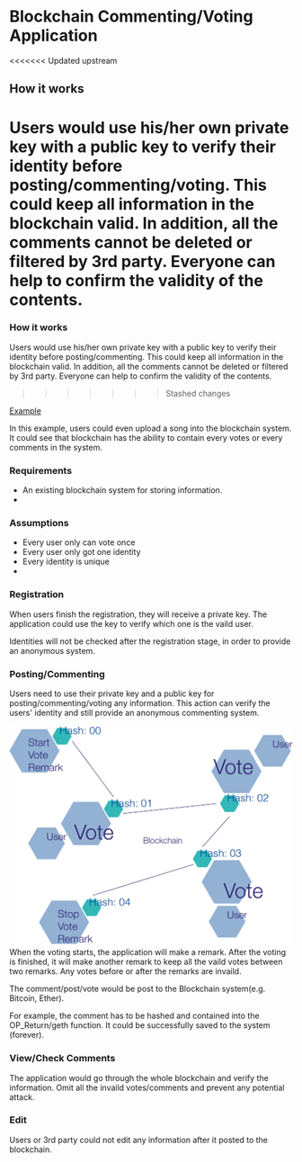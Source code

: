 # Blockchain Commenting/Voting Application

<<<<<<< Updated upstream
## How it works
Users would use his/her own private key with a public key to verify their identity before posting/commenting/voting. This could keep all information in the blockchain valid. In addition, all the comments cannot be deleted or filtered by 3rd party. Everyone can help to confirm the validity of the contents.
=======
### How it works
Users would use his/her own private key with a public key to verify their identity before posting/commenting. This could keep all information in the blockchain valid. In addition, all the comments cannot be deleted or filtered by 3rd party. Everyone can help to confirm the validity of the contents.
>>>>>>> Stashed changes

[Example](https://www.reddit.com/r/ethereum/comments/3hx73f/freakiest_thing_ever_the_blockchain_now_has_a/)

In this example, users could even upload a song into the blockchain system. It could see that blockchain has the ability to contain every votes or every comments in the system.

### Requirements
- An existing blockchain system for storing information.
- 

### Assumptions
- Every user only can vote once
- Every user only got one identity
- Every identity is unique
- 

### Registration
When users finish the registration, they will receive a private key. The application could use the key to verify which one is the vaild user.

Identities will not be checked after the registration stage, in order to provide an anonymous system.

### Posting/Commenting
Users need to use their private key and a public key for posting/commenting/voting any information. This action can verify the users' identity and still provide an anonymous commenting system. 

![](https://github.com/i01er/FYPBlockchain/blob/master/Images/Voting.png)
When the voting starts, the application will make a remark. After the voting is finished, it will make another remark to keep all the vaild votes between two remarks. Any votes before or after the remarks are invaild.

The comment/post/vote would be post to the Blockchain system(e.g. Bitcoin, Ether).

For example, the comment has to be hashed and contained into the OP_Return/geth function. It could be successfully saved to the system (forever).

### View/Check Comments
The application would go through the whole blockchain and verify the information. Omit all the invaild votes/comments and prevent any potential attack.

### Edit
Users or 3rd party could not edit any information after it posted to the blockchain.

